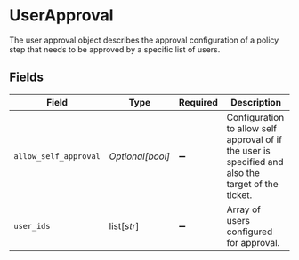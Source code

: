 # UserApproval

The user approval object describes the approval configuration of a policy step that needs to be approved by a specific list of users.


## Fields

| Field                                                                                               | Type                                                                                                | Required                                                                                            | Description                                                                                         |
| --------------------------------------------------------------------------------------------------- | --------------------------------------------------------------------------------------------------- | --------------------------------------------------------------------------------------------------- | --------------------------------------------------------------------------------------------------- |
| `allow_self_approval`                                                                               | *Optional[bool]*                                                                                    | :heavy_minus_sign:                                                                                  | Configuration to allow self approval of if the user is specified and also the target of the ticket. |
| `user_ids`                                                                                          | list[*str*]                                                                                         | :heavy_minus_sign:                                                                                  | Array of users configured for approval.                                                             |